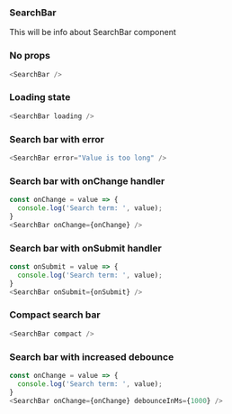 ### SearchBar

This will be info about SearchBar component

### No props

```js
<SearchBar />
```

### Loading state

```js
<SearchBar loading />
```

### Search bar with error

```js
<SearchBar error="Value is too long" />
```

### Search bar with onChange handler

```js
const onChange = value => {
  console.log('Search term: ', value);
}
<SearchBar onChange={onChange} />
```

### Search bar with onSubmit handler

```js
const onSubmit = value => {
  console.log('Search term: ', value);
}
<SearchBar onSubmit={onSubmit} />
```

### Compact search bar

```js
<SearchBar compact />
```

### Search bar with increased debounce

```js
const onChange = value => {
  console.log('Search term: ', value);
}
<SearchBar onChange={onChange} debounceInMs={1000} />
```